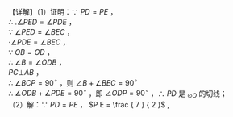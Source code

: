 【详解】（1）证明：∵ $P D = P E$ ，  
∴ $. \angle P E D = \angle P D E$ ，  
∵ $\angle P E D = \angle B E C$ ，  
$\cdot \angle P D E = \angle B E C$ ，  
∵ $O B = O D$ ，  
∴ $\angle B = \angle O D B$ ，  
$P C \bot A B$ ，  
∴ $\angle B C P = 9 0 ^ { \circ }$ ，则 $\angle B + \angle B E C = 9 0 ^ { \circ }$   
∴ $\angle O D B + \angle P D E = 9 0 ^ { \circ }$ ，即 $\angle O D P = 9 0 ^ { \circ }$ ，∴ $P D$ 是 $_ { \odot O }$ 的切线；  
（2）解：∵ $P D = P E$ ， $P E = \frac { 7 } { 2 }$ ,  
